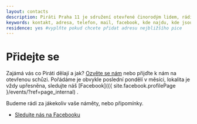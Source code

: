 ```yaml
---
layout: contacts
description: Piráti Praha 11 je sdružení otevřené činorodým lidem, rádi přivítáme nové příznivce a dobrovolníky, kterým Praha 11 leží na srdci.
keywords: kontakt, adresa, telefon, mail, facebook, kde najdu, kde jsou, pirati praha 11, praha
residence: yes #vyplňte pokud chcete přidat adresu nejbližšího pice
---
```


<div class="o-section-header o-section-header--indented">
  <h1 class="t-h2-alt">Přidejte se</h1>
</div>

Zajámá vás co Piráti dělají a jak? [Ozvěte se nám](mailto:praha1@pirati.cz) nebo přijďte k nám na otevřenou schůzi. Pořádáme je obvykle poslední pondělí v měsíci, lokalita je vždy upřesněna, sledujte náš [Facebook]({{ site.facebook.profilePage }/events/?ref=page_internal) .

Budeme rádi za jákekoliv vaše náměty, nebo připomínky.

* <a class="c-emphasized-anchor" href="{{ site.facebook.profilePage }}">Sledujte nás na Facebooku</a>


